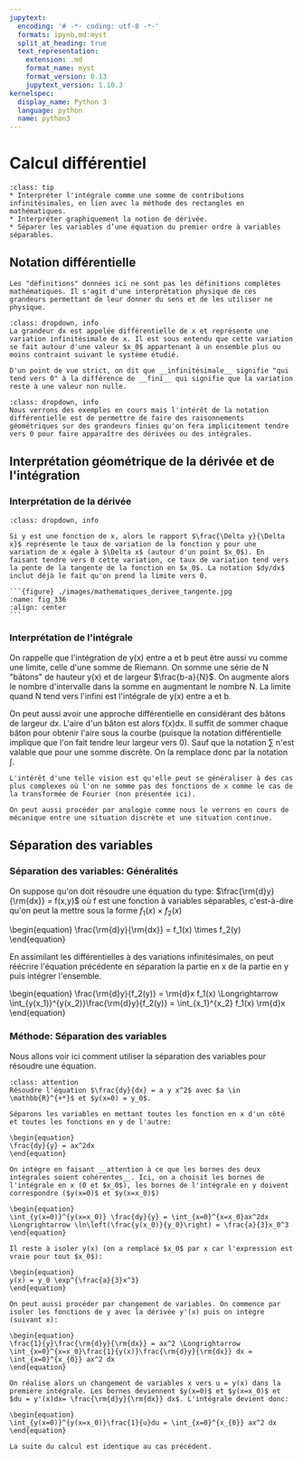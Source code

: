 ```yaml
---
jupytext:
  encoding: '# -*- coding: utf-8 -*-'
  formats: ipynb,md:myst
  split_at_heading: true
  text_representation:
    extension: .md
    format_name: myst
    format_version: 0.13
    jupytext_version: 1.10.3
kernelspec:
  display_name: Python 3
  language: python
  name: python3
---
```

# Calcul différentiel

````{admonition} Compétences
:class: tip
* Interpréter l'intégrale comme une somme de contributions infinitésimales, en lien avec la méthode des rectangles en mathématiques.
* Interpréter graphiquement la notion de dérivée.
* Séparer les variables d’une équation du premier ordre à variables séparables.
````

## Notation différentielle
````{dropdown} Remarque
Les "définitions" données ici ne sont pas les définitions complètes mathématiques. Il s'agit d'une interprétation physique de ces grandeurs permettant de leur donner du sens et de les utiliser ne physique.
````


````{admonition} Différentielle
:class: dropdown, info
La grandeur dx est appelée différentielle de x et représente une variation infinitésimale de x. Il est sous entendu que cette variation se fait autour d'une valeur $x_0$ appartenant à un ensemble plus ou moins contraint suivant le système étudié.

D'un point de vue strict, on dit que __infinitésimale__ signifie "qui tend vers 0" à la différence de __fini__ qui signifie que la variation reste à une valeur non nulle.
````

````{admonition} Utilisation de la différentielle
:class: dropdown, info
Nous verrons des exemples en cours mais l'intérêt de la notation différentielle est de permettre de faire des raisonnements géométriques sur des grandeurs finies qu'on fera implicitement tendre vers 0 pour faire apparaître des dérivées ou des intégrales.
````

## Interprétation géométrique de la dérivée et de l'intégration

### Interprétation de la dérivée

````{admonition} Interprétation de la dérivée: tangente
:class: dropdown, info

Si y est une fonction de x, alors le rapport $\frac{\Delta y}{\Delta x}$ représente le taux de variation de la fonction y pour une variation de x égale à $\Delta x$ (autour d'un point $x_0$). En faisant tendre vers 0 cette variation, ce taux de variation tend vers la pente de la tangente de la fonction en $x_0$. La notation $dy/dx$ inclut déjà le fait qu'on prend la limite vers 0.

```{figure} ./images/mathematiques_derivee_tangente.jpg
:name: fig_336
:align: center
```
````

### Interprétation de l'intégrale
On rappelle que l'intégration de y(x) entre a et b peut être aussi vu comme une limite, celle d'une somme de Riemann. On somme une série de N "bâtons" de hauteur y(x) et de largeur $\frac{b-a}{N}$. On augmente alors le nombre d'intervalle dans la somme en augmentant le nombre N. La limite quand N tend vers l'infini est l'intégrale de y(x) entre a et b.

On peut aussi avoir une approche différentielle en considérant des bâtons de largeur dx. L'aire d'un bâton est alors f(x)dx. Il suffit de sommer chaque bâton pour obtenir l'aire sous la courbe (puisque la notation différentielle implique que l'on fait tendre leur largeur vers 0). Sauf que la notation $\sum$ n'est valable que pour une somme discrète. On la remplace donc par la notation $\int$.


````{dropdown} Généralisation
L'intérêt d'une telle vision est qu'elle peut se généraliser à des cas plus complexes où l'on ne somme pas des fonctions de x comme le cas de la transformée de Fourier (non présentée ici).

On peut aussi procéder par analogie comme nous le verrons en cours de mécanique entre une situation discrète et une situation continue.
````

## Séparation des variables

### Séparation des variables: Généralités
On suppose qu'on doit résoudre une équation du type: $\frac{\rm{d}y}{\rm{dx}} = f(x,y)$ où f est une fonction à variables séparables, c'est-à-dire qu'on peut la mettre sous la forme $f_1(x) \times f_2(x)$

\begin{equation}
\frac{\rm{d}y}{\rm{dx}} = f_1(x) \times f_2(y)
\end{equation}

En assimilant les différentielles à des variations infinitésimales, on peut réécrire l'équation précédente en séparation la partie en x de la partie en y puis intégrer l'ensemble.

\begin{equation}
\frac{\rm{d}y}{f_2(y)} = \rm{d}x f_1(x) \Longrightarrow \int_{y(x_1)}^{y(x_2)}\frac{\rm{d}y}{f_2(y)} = \int_{x_1}^{x_2} f_1(x) \rm{d}x
\end{equation}


### Méthode: Séparation des variables
Nous allons voir ici comment utiliser la séparation des variables pour résoudre une équation.

````{admonition} Exercice 
:class: attention
Résoudre l'équation $\frac{dy}{dx} = a y x^2$ avec $a \in \mathbb{R}^{+*}$ et $y(x=0) = y_0$.
````

````{dropdown} Correction
Séparons les variables en mettant toutes les fonction en x d'un côté et toutes les fonctions en y de l'autre:

\begin{equation}
\frac{dy}{y} = ax^2dx
\end{equation}

On intègre en faisant __attention à ce que les bornes des deux intégrales soient cohérentes__. Ici, on a choisit les bornes de l'intégrale en x (0 et $x_0$), les bornes de l'intégrale en y doivent correspondre ($y(x=0)$ et $y(x=x_0)$)

\begin{equation}
\int_{y(x=0)}^{y(x=x_0)} \frac{dy}{y} = \int_{x=0}^{x=x_0}ax^2dx \Longrightarrow \ln\left(\frac{y(x_0)}{y_0}\right) = \frac{a}{3}x_0^3
\end{equation}

Il reste à isoler y(x) (on a remplacé $x_0$ par x car l'expression est vraie pour tout $x_0$):

\begin{equation}
y(x) = y_0 \exp^{\frac{a}{3}x^3}
\end{equation}
````

````{dropdown} Remarque
On peut aussi procéder par changement de variables. On commence par isoler les fonctions de y avec la dérivée y'(x) puis on intègre (suivant x):

\begin{equation}
\frac{1}{y}\frac{\rm{d}y}{\rm{dx}} = ax^2 \Longrightarrow \int_{x=0}^{x=x_0}\frac{1}{y(x)}\frac{\rm{d}y}{\rm{dx}} dx = \int_{x=0}^{x_{0}} ax^2 dx
\end{equation}

On réalise alors un changement de variables x vers u = y(x) dans la première intégrale. Les bornes deviennent $y(x=0)$ et $y(x=x_0)$ et $du = y'(x)dx= \frac{\rm{d}y}{\rm{dx}} dx$. L'intégrale devient donc:

\begin{equation}
\int_{y(x=0)}^{y(x=x_0)}\frac{1}{u}du = \int_{x=0}^{x_{0}} ax^2 dx
\end{equation}

La suite du calcul est identique au cas précédent.
````